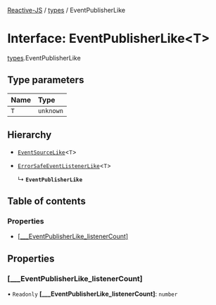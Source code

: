 [Reactive-JS](../README.md) / [types](../modules/types.md) / EventPublisherLike

# Interface: EventPublisherLike<T\>

[types](../modules/types.md).EventPublisherLike

## Type parameters

| Name | Type |
| :------ | :------ |
| `T` | `unknown` |

## Hierarchy

- [`EventSourceLike`](types.EventSourceLike.md)<`T`\>

- [`ErrorSafeEventListenerLike`](types.ErrorSafeEventListenerLike.md)<`T`\>

  ↳ **`EventPublisherLike`**

## Table of contents

### Properties

- [[\_\_\_EventPublisherLike\_listenerCount]](types.EventPublisherLike.md#[___eventpublisherlike_listenercount])

## Properties

### [\_\_\_EventPublisherLike\_listenerCount]

• `Readonly` **[\_\_\_EventPublisherLike\_listenerCount]**: `number`
